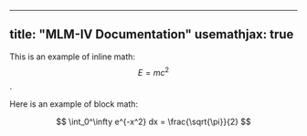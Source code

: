 
---
title: "MLM-IV Documentation"
usemathjax: true
---

This is an example of inline math: $$E=mc^2$$.


Here is an example of block math:

$$
\int_0^\infty e^{-x^2} dx = \frac{\sqrt{\pi}}{2}
$$